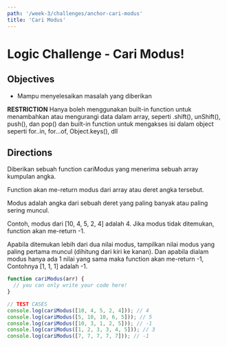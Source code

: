 ```yaml
---
path: '/week-3/challenges/anchor-cari-modus'
title: 'Cari Modus'
---
```


# Logic Challenge - Cari Modus!

## Objectives

- Mampu menyelesaikan masalah yang diberikan

**RESTRICTION**
Hanya boleh menggunakan built-in function untuk menambahkan atau mengurangi data dalam array, seperti .shift(), unShift(), push(), dan pop() dan built-in function untuk mengakses isi dalam object seperti for..in, for...of, Object.keys(), dll

## Directions

Diberikan sebuah function cariModus yang menerima sebuah array kumpulan angka.

Function akan me-return modus dari array atau deret angka tersebut.

Modus adalah angka dari sebuah deret yang paling banyak atau paling sering muncul.

Contoh, modus dari [10, 4, 5, 2, 4] adalah 4. Jika modus tidak ditemukan, function akan me-return -1.

Apabila ditemukan lebih dari dua nilai modus, tampilkan nilai modus yang paling pertama muncul (dihitung dari kiri ke kanan). Dan apabila dialam modus hanya ada 1 nilai yang sama maka function akan me-return -1, Contohnya [1, 1, 1] adalah -1.

```JavaScript
function cariModus(arr) {
  // you can only write your code here!
}

// TEST CASES
console.log(cariModus([10, 4, 5, 2, 4])); // 4
console.log(cariModus([5, 10, 10, 6, 5])); // 5
console.log(cariModus([10, 3, 1, 2, 5])); // -1
console.log(cariModus([1, 2, 3, 3, 4, 5])); // 3
console.log(cariModus([7, 7, 7, 7, 7])); // -1
```
